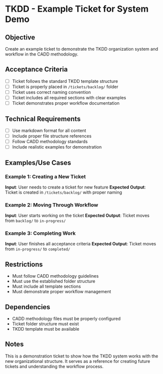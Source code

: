 # TKDD - Example Ticket for System Demo

## Objective
Create an example ticket to demonstrate the TKDD organization system and workflow in the CADD methodology.

## Acceptance Criteria
- [ ] Ticket follows the standard TKDD template structure
- [ ] Ticket is properly placed in `/tickets/backlog/` folder
- [ ] Ticket uses correct naming convention
- [ ] Ticket includes all required sections with clear examples
- [ ] Ticket demonstrates proper workflow documentation

## Technical Requirements
- [ ] Use markdown format for all content
- [ ] Include proper file structure references
- [ ] Follow CADD methodology standards
- [ ] Include realistic examples for demonstration

## Examples/Use Cases
### Example 1: Creating a New Ticket
**Input**: User needs to create a ticket for new feature
**Expected Output**: Ticket is created in `/tickets/backlog/` with proper naming

### Example 2: Moving Through Workflow
**Input**: User starts working on the ticket
**Expected Output**: Ticket moves from `backlog/` to `in-progress/`

### Example 3: Completing Work
**Input**: User finishes all acceptance criteria
**Expected Output**: Ticket moves from `in-progress/` to `completed/`

## Restrictions
- Must follow CADD methodology guidelines
- Must use the established folder structure
- Must include all template sections
- Must demonstrate proper workflow management

## Dependencies
- CADD methodology files must be properly configured
- Ticket folder structure must exist
- TKDD template must be available

## Notes
This is a demonstration ticket to show how the TKDD system works with the new organizational structure. It serves as a reference for creating future tickets and understanding the workflow process. 